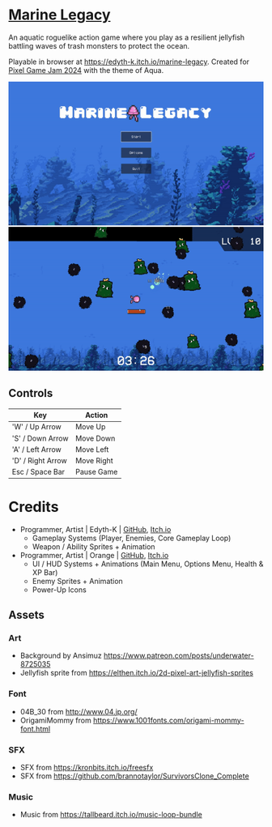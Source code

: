 # [Marine Legacy](https://edyth-k.itch.io/marine-legacy)

An aquatic roguelike action game where you play as a resilient jellyfish battling waves of trash monsters to protect the ocean.

Playable in browser at https://edyth-k.itch.io/marine-legacy. Created for [Pixel Game Jam 2024](https://itch.io/jam/-pixel-game-jam-2024) with the theme of Aqua.

![me](https://github.com/Edyth-K/pixel-game-jam-2024/blob/main/gif_1.gif)
![me](https://github.com/Edyth-K/pixel-game-jam-2024/blob/main/gif_2.gif)

## Controls
 
| Key    | Action |
| -------- | ------- |
| 'W' / Up Arrow  | Move Up    |
| 'S' / Down Arrow | Move Down     |
| 'A' / Left Arrow    | Move Left    |
| 'D' / Right Arrow | Move Right     |
| Esc / Space Bar    | Pause Game  |

# Credits

- Programmer, Artist | Edyth-K | [GitHub](https://github.com/Edyth-K), [Itch.io](https://itch.io/profile/edyth-k)
  - Gameplay Systems (Player, Enemies, Core Gameplay Loop)
  - Weapon / Ability Sprites + Animation
- Programmer, Artist | Orange | [GitHub](https://github.com/chanre), [Itch.io](https://itch.io/profile/thatorange)
  - UI / HUD Systems + Animations (Main Menu, Options Menu, Health & XP Bar)
  - Enemy Sprites + Animation
  - Power-Up Icons
## Assets
### Art
- Background by Ansimuz https://www.patreon.com/posts/underwater-8725035
- Jellyfish sprite from https://elthen.itch.io/2d-pixel-art-jellyfish-sprites

### Font
- 04B_30 from http://www.04.jp.org/
- OrigamiMommy from https://www.1001fonts.com/origami-mommy-font.html

### SFX
- SFX from https://kronbits.itch.io/freesfx
- SFX from https://github.com/brannotaylor/SurvivorsClone_Complete

### Music
- Music from https://tallbeard.itch.io/music-loop-bundle

